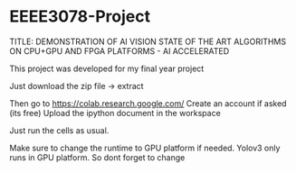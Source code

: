 # EEEE3078-Project
TITLE: DEMONSTRATION OF AI VISION STATE OF THE ART ALGORITHMS ON CPU+GPU AND FPGA PLATFORMS - AI ACCELERATED

This project was developed for my final year project


Just download the zip file -> extract

Then go to https://colab.research.google.com/
Create an account if asked (its free)
Upload the ipython document in the workspace

Just run the cells as usual. 

Make sure to change the runtime to GPU platform if needed. 
Yolov3 only runs in GPU platform. So dont forget to change
